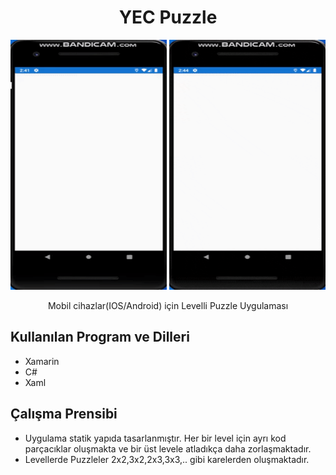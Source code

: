 <h1 align="center">YEC Puzzle</h1>
<p align="center">
<img src="https://github.com/yemrecoskun/YECPuzzle/blob/master/PuzzleGame/PuzzleImage/giphy.gif" width="250" height="400"/>
<img src="https://github.com/yemrecoskun/YECPuzzle/blob/master/PuzzleGame/PuzzleImage/level.gif" width="250" height="400"/>
</p>
<p align="center">Mobil cihazlar(IOS/Android) için Levelli Puzzle Uygulaması</p>

## Kullanılan Program ve Dilleri
- Xamarin
- C#
- Xaml

## Çalışma Prensibi
- Uygulama statik yapıda tasarlanmıştır. Her bir level için ayrı kod parçacıklar oluşmakta ve bir üst levele atladıkça daha zorlaşmaktadır. 
- Levellerde Puzzleler 2x2,3x2,2x3,3x3,.. gibi karelerden oluşmaktadır.

